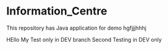 # Information_Centre
This repository has Java application for demo
hgfjjjhhhj

HEllo
My Test only in DEV branch
Second Testing in DEV only
